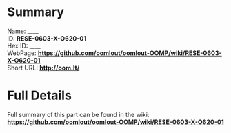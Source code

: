 
Summary
=================
  
Name: ____    
ID: __RESE-0603-X-O620-01__   
Hex ID: ____   
WebPage: __https://github.com/oomlout/oomlout-OOMP/wiki/RESE-0603-X-O620-01__   
Short URL: __http://oom.lt/__   

Full Details
==========================
Full summary of this part can be found in the wiki:   
__https://github.com/oomlout/oomlout-OOMP/wiki/RESE-0603-X-O620-01__    

